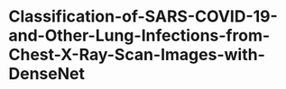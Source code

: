 # Classification-of-SARS-COVID-19-and-Other-Lung-Infections-from-Chest-X-Ray-Scan-Images-with-DenseNet